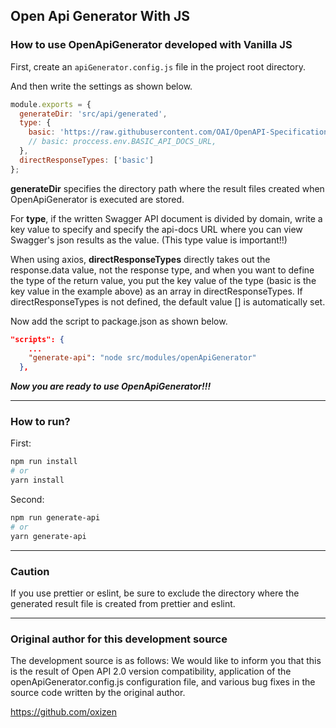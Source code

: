 

## Open Api Generator With JS


### How to use OpenApiGenerator developed with Vanilla JS

First, create an `apiGenerator.config.js` file in the project root directory.

And then write the settings as shown below.

```js
module.exports = {
  generateDir: 'src/api/generated',
  type: {
    basic: 'https://raw.githubusercontent.com/OAI/OpenAPI-Specification/main/examples/v3.0/api-with-examples.json',
    // basic: proccess.env.BASIC_API_DOCS_URL,
  },
  directResponseTypes: ['basic']
};
```

**generateDir** specifies the directory path where the result files created when OpenApiGenerator is executed are stored.

For **type**, if the written Swagger API document is divided by domain, write a key value to specify and specify the api-docs URL where you can view Swagger's json results as the value. (This type value is important!!)

When using axios, **directResponseTypes** directly takes out the response.data value, not the response type, and when you want to define the type of the return value, you put the key value of the type (basic is the key value in the example above) as an array in directResponseTypes.
If directResponseTypes is not defined, the default value [] is automatically set.


Now add the script to package.json as shown below.

```json
"scripts": {
    ...
    "generate-api": "node src/modules/openApiGenerator"
  },
```



***Now you are ready to use OpenApiGenerator!!!***


---

### How to run?


First:

```bash
npm run install
# or
yarn install
```


Second:

```bash
npm run generate-api
# or
yarn generate-api
```

---

### Caution

If you use prettier or eslint, be sure to exclude the directory where the generated result file is created from prettier and eslint.


---

### Original author for this development source

The development source is as follows:
 We would like to inform you that this is the result of Open API 2.0 version compatibility, application of the openApiGenerator.config.js configuration file, and various bug fixes in the source code written by the original author.

https://github.com/oxizen